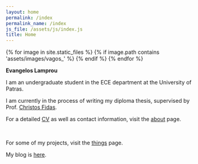 ```yaml
---
layout: home
permalink: /index
permalink_name: /index
js_file: /assets/js/index.js
title: Home
---
```

<style>
    .profile {
    margin-right: 5%;
    }
    
    .container {
    }
    
</style>

<div class=container>
{% for image in site.static_files %}
{% if image.path contains 'assets/images/vagos_' %}
    <img class="profile" style="display: none; float:left;" src="{{ site.baseurl }}{{ image.path }}" alt="Evanglelos Image" width=250 height=250/>
{% endif %}
{% endfor %}
</div>

**Evangelos Lamprou**

I am an undergraduate student in the ECE department at the University of Patras.

I am currently in the process of writing my diploma thesis, 
supervised by Prof. [Christos Fidas](http://www.cfidas.info/).

For a detailed [CV](/assets/pdf/cv.pdf) as well as contact information, visit the [about](/about) page.

<br>

For some of my projects, visit the [things](/things) page.

My blog is [here](/blog).
